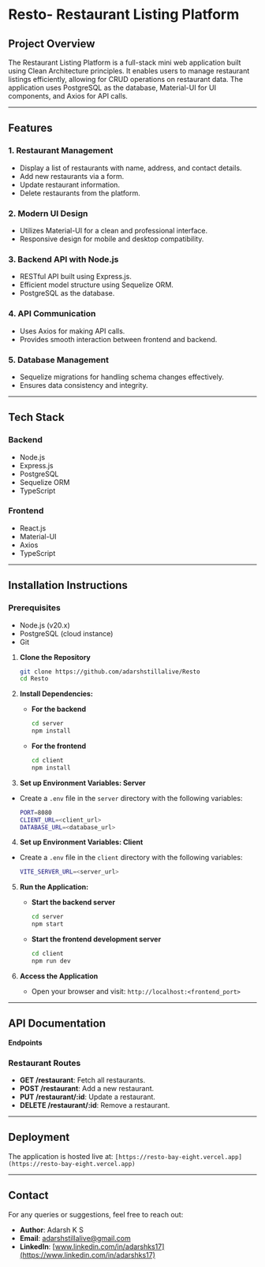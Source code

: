 # Resto- Restaurant Listing Platform

## Project Overview
The Restaurant Listing Platform is a full-stack mini web application built using Clean Architecture principles. It enables users to manage restaurant listings efficiently, allowing for CRUD operations on restaurant data. The application uses PostgreSQL as the database, Material-UI for UI components, and Axios for API calls.

---

## Features

### 1. **Restaurant Management**
- Display a list of restaurants with name, address, and contact details.
- Add new restaurants via a form.
- Update restaurant information.
- Delete restaurants from the platform.

### 2. **Modern UI Design**
- Utilizes Material-UI for a clean and professional interface.
- Responsive design for mobile and desktop compatibility.

### 3. **Backend API with Node.js**
- RESTful API built using Express.js.
- Efficient model structure using Sequelize ORM.
- PostgreSQL as the database.

### 4. **API Communication**
- Uses Axios for making API calls.
- Provides smooth interaction between frontend and backend.

### 5. **Database Management**
- Sequelize migrations for handling schema changes effectively.
- Ensures data consistency and integrity.

---

## Tech Stack

### **Backend**
- Node.js
- Express.js
- PostgreSQL
- Sequelize ORM
- TypeScript

### **Frontend**
- React.js
- Material-UI
- Axios
- TypeScript

---

## Installation Instructions

### Prerequisites
- Node.js (v20.x)
- PostgreSQL (cloud instance)
- Git

1. **Clone the Repository**

   ```bash
   git clone https://github.com/adarshstillalive/Resto
   cd Resto
   ```

2. **Install Dependencies:**
   - **For the backend**

     ```bash
     cd server
     npm install
     ```
   - **For the frontend**

     ```bash
     cd client
     npm install
     ```

3. **Set up Environment Variables: Server**
  - Create a `.env` file in the `server` directory with the following variables:
    
    ```bash
    PORT=8080
    CLIENT_URL=<client_url>
    DATABASE_URL=<database_url>
    ```

4. **Set up Environment Variables: Client**
  - Create a `.env` file in the `client` directory with the following variables:
    
    ```bash
    VITE_SERVER_URL=<server_url>
    ```

5. **Run the Application:**
   - **Start the backend server**

     ```bash
     cd server
     npm start
     ```
   - **Start the frontend development server**

     ```bash
     cd client
     npm run dev
     ```

6. **Access the Application**
   - Open your browser and visit: `http://localhost:<frontend_port>`

---

## API Documentation

**Endpoints**

### Restaurant Routes
- **GET /restaurant**: Fetch all restaurants.
- **POST /restaurant**: Add a new restaurant.
- **PUT /restaurant/:id**: Update a restaurant.
- **DELETE /restaurant/:id**: Remove a restaurant.

---

## Deployment
The application is hosted live at: `[https://resto-bay-eight.vercel.app](https://resto-bay-eight.vercel.app)`

---

## Contact
For any queries or suggestions, feel free to reach out:
- **Author**: Adarsh K S
- **Email**: adarshstillalive@gmail.com
- **LinkedIn**: [www.linkedin.com/in/adarshks17](https://www.linkedin.com/in/adarshks17)

